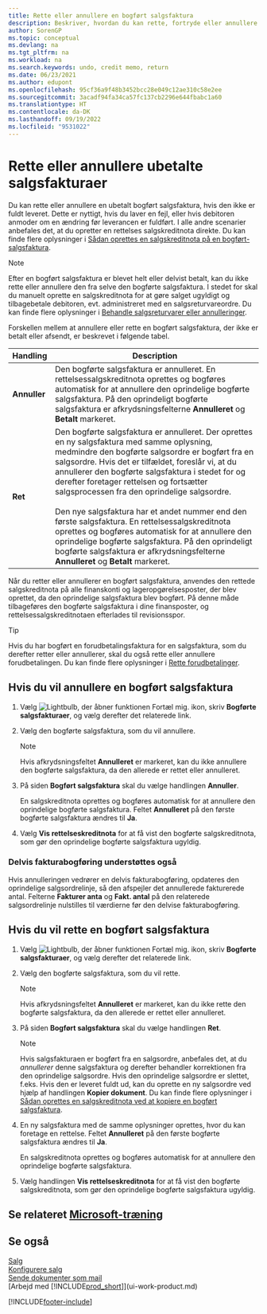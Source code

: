 ```yaml
---
title: Rette eller annullere en bogført salgsfaktura
description: Beskriver, hvordan du kan rette, fortryde eller annullere en bogført salgsfaktura og anvende en salgskreditnota.
author: SorenGP
ms.topic: conceptual
ms.devlang: na
ms.tgt_pltfrm: na
ms.workload: na
ms.search.keywords: undo, credit memo, return
ms.date: 06/23/2021
ms.author: edupont
ms.openlocfilehash: 95cf36a9f48b3452bcc28e049c12ae310c58e2ee
ms.sourcegitcommit: 3acadf94fa34ca57fc137cb2296e644fbabc1a60
ms.translationtype: HT
ms.contentlocale: da-DK
ms.lasthandoff: 09/19/2022
ms.locfileid: "9531022"
---
```

# <a name="correct-or-cancel-unpaid-sales-invoices"></a>Rette eller annullere ubetalte salgsfakturaer

Du kan rette eller annullere en ubetalt bogført salgsfaktura, hvis den ikke er fuldt leveret. Dette er nyttigt, hvis du laver en fejl, eller hvis debitoren anmoder om en ændring før leverancen er fuldført. I alle andre scenarier anbefales det, at du opretter en rettelses salgskreditnota direkte. Du kan finde flere oplysninger i [Sådan oprettes en salgskreditnota på en bogført-salgsfaktura](sales-how-process-sales-returns-cancellations.md#to-create-a-sales-credit-memo-from-a-posted-sales-invoice).  

> [!NOTE]  
> Efter en bogført salgsfaktura er blevet helt eller delvist betalt, kan du ikke rette eller annullere den fra selve den bogførte salgsfaktura. I stedet for skal du manuelt oprette en salgskreditnota for at gøre salget ugyldigt og tilbagebetale debitoren, evt. administreret med en salgsreturvareordre. Du kan finde flere oplysninger i [Behandle salgsreturvarer eller annulleringer](sales-how-process-sales-returns-cancellations.md).

Forskellen mellem at annullere eller rette en bogført salgsfaktura, der ikke er betalt eller afsendt, er beskrevet i følgende tabel.

| Handling | Description |
| --- | --- |
| **Annuller** |Den bogførte salgsfaktura er annulleret. En rettelsessalgskreditnota oprettes og bogføres automatisk for at annullere den oprindelige bogførte salgsfaktura. På den oprindeligt bogførte salgsfaktura er afkrydsningsfelterne **Annulleret** og **Betalt** markeret. |
| **Ret** |Den bogførte salgsfaktura er annulleret. Der oprettes en ny salgsfaktura med samme oplysning, medmindre den bogførte salgsordre er bogført fra en salgsordre. Hvis det er tilfældet, foreslår vi, at du annullerer den bogførte salgsfaktura i stedet for og derefter foretager rettelsen og fortsætter salgsprocessen fra den oprindelige salgsordre. <br/><br/>Den nye salgsfaktura har et andet nummer end den første salgsfaktura. En rettelsessalgskreditnota oprettes og bogføres automatisk for at annullere den oprindelige bogførte salgsfaktura. På den oprindeligt bogførte salgsfaktura er afkrydsningsfelterne **Annulleret** og **Betalt** markeret. |

Når du retter eller annullerer en bogført salgsfaktura, anvendes den rettede salgskreditnota på alle finanskonti og lageropgørelsesposter, der blev oprettet, da den oprindelige salgsfaktura blev bogført. På denne måde tilbageføres den bogførte salgsfaktura i dine finansposter, og rettelsessalgskreditnotaen efterlades til revisionsspor.  

> [!TIP]
> Hvis du har bogført en forudbetalingsfaktura for en salgsfaktura, som du derefter retter eller annullerer, skal du også rette eller annullere forudbetalingen. Du kan finde flere oplysninger i [Rette forudbetalinger](finance-how-to-correct-prepayments.md).

## <a name="to-cancel-a-posted-sales-invoice"></a>Hvis du vil annullere en bogført salgsfaktura

1. Vælg ![Lightbulb, der åbner funktionen Fortæl mig.](media/ui-search/search_small.png "Fortæl mig, hvad du vil foretage dig") ikon, skriv **Bogførte salgsfakturaer**, og vælg derefter det relaterede link.  
2. Vælg den bogførte salgsfaktura, som du vil annullere.

    > [!NOTE]  
    >   Hvis afkrydsningsfeltet **Annulleret** er markeret, kan du ikke annullere den bogførte salgsfaktura, da den allerede er rettet eller annulleret.
3. På siden **Bogført salgsfaktura** skal du vælge handlingen **Annuller**.

    En salgskreditnota oprettes og bogføres automatisk for at annullere den oprindelige bogførte salgsfaktura. Feltet **Annulleret** på den første bogførte salgsfaktura ændres til **Ja**.
4. Vælg **Vis rettelseskreditnota** for at få vist den bogførte salgskreditnota, som gør den oprindelige bogførte salgsfaktura ugyldig.

### <a name="partial-invoice-posting-also-supported"></a>Delvis fakturabogføring understøttes også

Hvis annulleringen vedrører en delvis fakturabogføring, opdateres den oprindelige salgsordrelinje, så den afspejler det annullerede fakturerede antal. Felterne **Fakturer anta** og **Fakt. antal** på den relaterede salgsordrelinje nulstilles til værdierne før den delvise fakturabogføring.

## <a name="to-correct-a-posted-sales-invoice"></a>Hvis du vil rette en bogført salgsfaktura

1. Vælg ![Lightbulb, der åbner funktionen Fortæl mig.](media/ui-search/search_small.png "Fortæl mig, hvad du vil foretage dig") ikon, skriv **Bogførte salgsfakturaer**, og vælg derefter det relaterede link.  
2. Vælg den bogførte salgsfaktura, som du vil rette.

    > [!NOTE]  
    >   Hvis afkrydsningsfeltet **Annulleret** er markeret, kan du ikke rette den bogførte salgsfaktura, da den allerede er rettet eller annulleret.
3. På siden **Bogført salgsfaktura** skal du vælge handlingen **Ret**.  

    > [!NOTE]
    > Hvis salgsfakturaen er bogført fra en salgsordre, anbefales det, at du *annullerer* denne salgsfaktura og derefter behandler korrektionen fra den oprindelige salgsordre. Hvis den oprindelige salgsordre er slettet, f.eks. Hvis den er leveret fuldt ud, kan du oprette en ny salgsordre ved hjælp af handlingen **Kopier dokument**. Du kan finde flere oplysninger i [Sådan oprettes en salgskreditnota ved at kopiere en bogført salgsfaktura](sales-how-process-sales-returns-cancellations.md#to-create-a-sales-credit-memo-by-copying-a-posted-sales-invoice).
4. En ny salgsfaktura med de samme oplysninger oprettes, hvor du kan foretage en rettelse. Feltet **Annulleret** på den første bogførte salgsfaktura ændres til **Ja**.

    En salgskreditnota oprettes og bogføres automatisk for at annullere den oprindelige bogførte salgsfaktura.
5. Vælg handlingen **Vis rettelseskreditnota** for at få vist den bogførte salgskreditnota, som gør den oprindelige bogførte salgsfaktura ugyldig.

## <a name="see-related-microsoft-training"></a>Se relateret [Microsoft-træning](/training/modules/ship-invoice-items-dynamics-365-business-central/)

## <a name="see-also"></a>Se også

[Salg](sales-manage-sales.md)  
[Konfigurere salg](sales-setup-sales.md)  
[Sende dokumenter som mail](ui-how-send-documents-email.md)  
[Arbejd med [!INCLUDE[prod_short](includes/prod_short.md)]](ui-work-product.md)


[!INCLUDE[footer-include](includes/footer-banner.md)]
